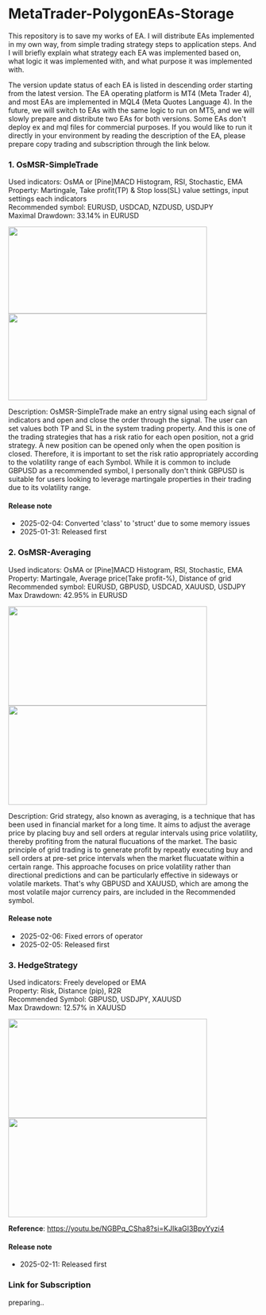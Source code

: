 # MetaTrader-PolygonEAs-Storage
This repository is to save my works of EA. I will distribute EAs implemented in my own way, from simple trading strategy steps to application steps. And I will briefly explain what strategy each EA was implemented based on, what logic it was implemented with, and what purpose it was implemented with.

The version update status of each EA is listed in descending order starting from the latest version.
The EA operating platform is MT4 (Meta Trader 4), and most EAs are implemented in MQL4 (Meta Quotes Language 4). In the future, we will switch to EAs with the same logic to run on MT5, and we will slowly prepare and distribute two EAs for both versions. 
Some EAs don't deploy ex and mql files for commercial purposes. If you would like to run it directly in your environment by reading the description of the EA, please prepare copy trading and subscription through the link below.

### 1. OsMSR-SimpleTrade
Used indicators: OsMA or [Pine]MACD Histogram, RSI, Stochastic, EMA <br>
Property: Martingale, Take profit(TP) & Stop loss(SL) value settings, input settings each indicators <br>
Recommended symbol: EURUSD, USDCAD, NZDUSD, USDJPY <br>
Maximal Drawdown: 33.14% in EURUSD <br>
<p>
    <img src="https://github.com/user-attachments/assets/3b7a43a2-318c-4070-9962-91f39346cc4e" width="400" height="175">
    <img src="https://github.com/user-attachments/assets/2df9e1f1-d73a-422e-b2a5-73ae096898a4" width="400" height="175">
</p>
Description: OsMSR-SimpleTrade make an entry signal using each signal of indicators and open and close the order through the signal. The user can set values both TP and SL in the system trading property. And this is one of the trading strategies that has a risk ratio for each open position, not a grid strategy. A new position can be opened only when the open position is closed. Therefore, it is important to set the risk ratio appropriately according to the volatility range of each Symbol. While it is common to include GBPUSD as a recommended symbol, I personally don't think GBPUSD is suitable for users looking to leverage martingale properties in their trading due to its volatility range. <br>

#### Release note
- 2025-02-04: Converted 'class' to 'struct' due to some memory issues
- 2025-01-31: Released first

### 2. OsMSR-Averaging
Used indicators: OsMA or [Pine]MACD Histogram, RSI, Stochastic, EMA <br>
Property: Martingale, Average price(Take profit-%), Distance of grid <br>
Recommended symbol: EURUSD, GBPUSD, USDCAD, XAUUSD, USDJPY <br>
Max Drawdown: 42.95% in EURUSD <br>
<p>
    <img src="https://github.com/user-attachments/assets/38a1c823-0894-4dd1-ac2a-fedfe9de0bd3" width="400" height="200">
    <img src="https://github.com/user-attachments/assets/7953c344-f115-4bc9-a4b5-ef1cb97210c8" width="400" height="200">
</p>
Description: Grid strategy, also known as averaging, is a technique that has been used in financial market for a long time. It aims to adjust the average price by placing buy and sell orders at regular intervals using price volatility, thereby profiting from the natural flucuations of the market. The basic principle of grid trading is to generate profit by repeatly executing buy and sell orders at pre-set price intervals when the market flucuatate within a certain range. This approache focuses on price volatility rather than directional predictions and can be particularly effective in sideways or volatile markets. That's why GBPUSD and XAUUSD, which are among the most volatile major currency pairs, are included in the Recommended symbol.

#### Release note
- 2025-02-06: Fixed errors of operator
- 2025-02-05: Released first


### 3. HedgeStrategy
Used indicators: Freely developed or EMA<br>
Property: Risk, Distance (pip), R2R <br>
Recommended Symbol: GBPUSD, USDJPY, XAUUSD <br>
Max Drawdown: 12.57% in XAUUSD <br>
<p>
    <img src="https://github.com/user-attachments/assets/67e5ff60-35d6-4c47-91f9-208d298ae87c", width="400" height="200">
    <img src="https://github.com/user-attachments/assets/6589a8ab-610c-496f-bd59-ee32fb2bac5d", width="400" height="200">
</p>

**Reference**: https://youtu.be/NGBPq_CSha8?si=KJIkaGI3BpyYyzi4 <br>

#### Release note
- 2025-02-11: Released first


### Link for Subscription
preparing..

